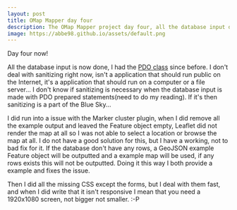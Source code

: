 ```yaml
---
layout: post
title: OMap Mapper day four
description: The OMap Mapper project day four, all the database input done and a Leaflet issue.
image: https://abbe98.github.io/assets/default.png
---
```

Day four now! 

All the database input is now done, I had the [PDO class][1] since before. I don't deal with sanitizing right now, isn't a application that should run public on the Internet, it's a application that should run on a computer or a file server... I don't know if sanitizing is necessary when the database input is made with PDO prepared statements(need to do my reading). If it's then sanitizing is a part of the Blue Sky...

I did run into a issue with the Marker cluster plugin, when I did remove all the example output and leaved the Feature object empty, Leaflet did not render the map at all so I was not able to select a location or browse the map at all. I do not have a good solution for this, but I have a working, not to bad fix for it. If the database don't have any rows, a GeoJSON example Feature object will be outputted and a example map will be used, if any rows exists this will not be outputted. Doing it this way I both provide a example and fixes the issue.

Then I did all the missing CSS except the forms, but I deal with them fast, and when I did write that it isn't responsive I mean that you need a 1920x1080 screen, not bigger not smaller. :-P

[1]: https://gist.github.com/Abbe98/8862278